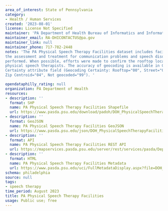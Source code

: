 ```yaml
---
area_of_interest: State of Pennsylvania
category:
- Health / Human Services
created: '2023-08-01'
license: License Not Specified
maintainer: 'PA Department of Health Bureau of Informatics and Information Technology'
maintainer_email: RA-DHICONTACTUS@pa.gov
maintainer_link: null
maintainer_phone: 717-782-2448
notes: 'The PA Physical Speech Therapy Facilities dataset includes facilities where 
the assessment and treatment for communication problems and speech disorders are 
performed. When possible, efforts were made to confirm the rooftop location of each 
physical speech therapists. The accuracy of geocoding is available in Geocoding 
Certainty attribute field (Geocoding Certainty: Rooftop="00", Street="01", 
Zip Centroid="04", Not geocoded="99"). '

opendataphilly_rating: null
organization: PA Department of Health
resources:
- description: ''
  format: SHP
  name: PA Physical Speech Therapy Facilities Shapefile
  url: https://www.pasda.psu.edu/download/padoh/DOH_PhysicalSpeechTherapyFacilities202308.zip
- description: ''
  format: GeoJSON
  name: PA Physical Speech Therapy Facilities GeoJSON
  url: https://www.pasda.psu.edu/json/DOH_PhysicalSpeechTherapyFacilities202308.geojson
- description: ''
  format: API
  name: PA Physical Speech Therapy Facilities REST API
  url: https://mapservices.pasda.psu.edu/server/rest/services/pasda/DepHealth/MapServer
- description: ''
  format: HTML
  name: PA Physical Speech Therapy Facilities Metadata
  url: https://www.pasda.psu.edu/uci/FullMetadataDisplay.aspx?file=DOH_PhysicalSpeechTherapyFacilities202308.xml
schema: philadelphia
source: null
tags: 
- speech therapy
time_period: August 2023
title: PA Physical Speech Therapy Facilities
usage: Public use; free
---
```

